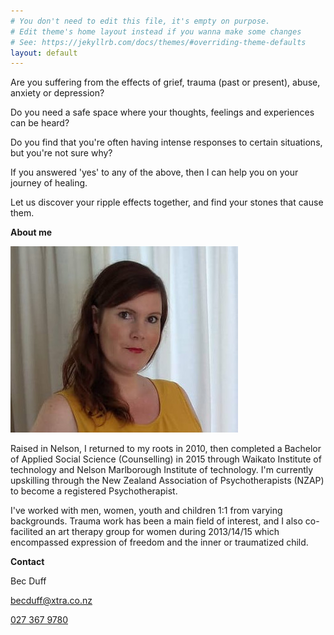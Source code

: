 ```yaml
---
# You don't need to edit this file, it's empty on purpose.
# Edit theme's home layout instead if you wanna make some changes
# See: https://jekyllrb.com/docs/themes/#overriding-theme-defaults
layout: default
---
```

Are you suffering from the effects of grief, trauma (past or present), abuse, anxiety or depression?

Do you need a safe space where your thoughts, feelings and experiences can be heard?

Do you find that you're often having intense responses to certain situations, but you're not sure why?

If you answered 'yes' to any of the above, then I can help you on your journey of healing.

Let us discover your ripple effects together, and find your stones that cause them.

**About me**

![A portrait of me](/assets/portrait.jpg)

Raised in Nelson, I returned to my roots in 2010, then completed a Bachelor of Applied Social Science (Counselling) in 2015 through Waikato Institute of technology and Nelson Marlborough Institute of technology. I'm currently upskilling through the New Zealand Association of Psychotherapists (NZAP) to become a registered Psychotherapist.

I've worked with men, women, youth and children 1:1 from varying backgrounds. Trauma work has been a main field of interest, and I also co-facilited an art therapy group for women during 2013/14/15 which encompassed expression of freedom and the inner or traumatized child.

**Contact**

Bec Duff

[becduff@xtra.co.nz](mailto:becduff@xtra.co.nz?subject=Ripple%20Effects%20Website%20Enquiry)

[027 367 9780](tel:+64273679780)
